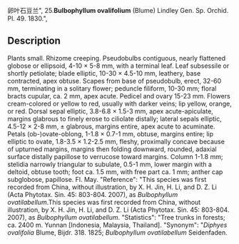 卵叶石豆兰",
25.**Bulbophyllum ovalifolium** (Blume) Lindley Gen. Sp. Orchid. Pl. 49. 1830.",

## Description
Plants small. Rhizome creeping. Pseudobulbs contiguous, nearly flattened globose or ellipsoid, 4-10 × 5-8 mm, with a terminal leaf. Leaf subsessile or shortly petiolate; blade elliptic, 10-30 × 4.5-10 mm, leathery, base contracted, apex obtuse. Scapes from base of pseudobulb, erect, 32-60 mm, terminating in a solitary flower; peduncle filiform, 10-30 mm; floral bracts cupular, ca. 2 mm, apex acute. Pedicel and ovary 15-23 mm. Flowers cream-colored or yellow to red, usually with darker veins; lip yellow, orange, or red. Dorsal sepal elliptic, 3.8-6.8 × 1.5-3 mm, apex acute-apiculate, margins glabrous to finely erose to ciliolate distally; lateral sepals elliptic, 4.5-12 × 2-8 mm, ± glabrous, margins entire, apex acute to acuminate. Petals (ob-)ovate-oblong, 1-1.8 × 0.7-1 mm, obtuse, margins entire; lip elliptic to ovate, 1.8-3.5 × 1.2-2.5 mm, fleshy, proximally concave because of upturned margins, margins then folding downward, rounded, adaxial surface distally papillose to verrucose toward margins. Column 1-1.8 mm; stelidia narrowly triangular to subulate, 0.5-1 mm, lower margin with a deltoid, obtuse tooth; foot ca. 1.5 mm, with free part ca. 1 mm; anther cap subglobose, papillose. Fl. May.
  "Reference": "This species was first recorded from China, without illustration, by X. H. Jin, H. Li, and D. Z. Li (Acta Phytotax. Sin. 45: 803-804. 2007), as *Bulbophyllum ovatilabellum*.This species was first recorded from China, without illustration, by X. H. Jin, H. Li, and D. Z. Li (Acta Phytotax. Sin. 45: 803-804. 2007), as *Bulbophyllum ovatilabellum*.
  "Statistics": "Tree trunks in forests; ca. 2400 m. Yunnan [Indonesia, Malaysia, Thailand].
  "Synonym": "*Diphyes ovalifolia* Blume, Bijdr. 318. 1825; *Bulbophyllum ovatilabellum* Seidenfaden.
